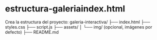 # estructura-galeriaindex.html
Crea la estructura del proyecto:  galeria-interactiva/ ├── index.html ├── styles.css ├── script.js ├── assets/ │   └── img/ (opcional, imágenes por defecto) ├── README.md
